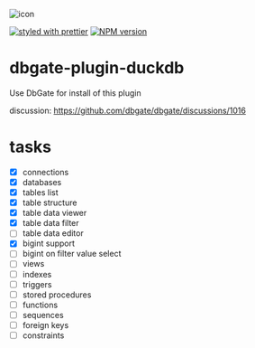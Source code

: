 ![icon](https://duckdb.org/images/favicon/favicon.ico)

[![styled with prettier](https://img.shields.io/badge/styled_with-prettier-ff69b4.svg)](https://github.com/prettier/prettier)
[![NPM version](https://img.shields.io/npm/v/duckdb.svg)](https://www.npmjs.com/package/duckdb)

# dbgate-plugin-duckdb

Use DbGate for install of this plugin

discussion: https://github.com/dbgate/dbgate/discussions/1016

# tasks
- [x] connections
- [x] databases
- [x] tables list
- [x] table structure
- [x] table data viewer
- [x] table data filter
- [ ] table data editor
- [x] bigint support
- [ ] bigint on filter value select
- [ ] views
- [ ] indexes
- [ ] triggers
- [ ] stored procedures
- [ ] functions
- [ ] sequences
- [ ] foreign keys
- [ ] constraints
